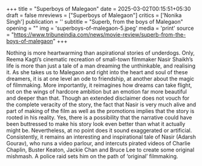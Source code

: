 +++
title = "Superboys of Malegaon"
date = 2025-03-02T00:15:51+05:30
draft = false
mreviews = ["Superboys of Malegaon"]
critics = ['Nonika Singh']
publication = ''
subtitle = "Superb, from the boys of Malegaon"
opening = ""
img = 'superboys-of-malegaon-5.jpeg'
media = 'print'
source = "https://www.tribuneindia.com/news/movie-review/superb-from-the-boys-of-malegaon"
+++

Nothing is more heartwarming than aspirational stories of underdogs. Only, Reema Kagti’s cinematic recreation of small-town filmmaker Nasir Shaikh’s life is more than just a tale of a man dreaming the unthinkable, and realising it. As she takes us to Malegaon and right into the heart and soul of these dreamers, it is at one level an ode to friendship, at another about the magic of filmmaking. More importantly, it reimagines how dreams can take flight, not on the wings of hardcore ambition but an emotion far more beautiful and deeper than that. Though an extended disclaimer does not vouch for the complete veracity of the story, the fact that Nasir is very much alive and part of making of the film as well as the promotions implies that the story is rooted in his reality. Yes, there is a possibility that the narrative could have been buttressed to make his story look even better than what it actually might be. Nevertheless, at no point does it sound exaggerated or artificial. Consistently, it remains an interesting and inspirational tale of Nasir (Adarsh Gourav), who runs a video parlour, and intercuts pirated videos of Charlie Chaplin, Buster Keaton, Jackie Chan and Bruce Lee to create some original mishmash. A police raid sets him on the path of ‘original’ filmmaking.
